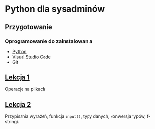 # Python dla sysadminów

## Przygotowanie

### Oprogramowanie do zainstalowania

- [Python](https://www.python.org/downloads/)
- [Visual Studio Code](https://code.visualstudio.com/)
- [Git](https://gitforwindows.org/)

## [Lekcja 1](Lekcja_01/)

Operacje na plikach

## [Lekcja 2](Lekcja_02/)

Przypisania wyrażeń, funkcja `input()`, typy danych, konwersja typów, f-stringi.

<!--
## [Lekcja 3](Lekcja_03/)

Tworzenie prostych programów liczących, porównania, warunki.
-->
